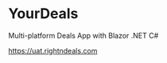 <h1>YourDeals</h1>

Multi-platform Deals App with Blazor .NET C#


<a href="https://uat.rightndeals.com">https://uat.rightndeals.com</a>
